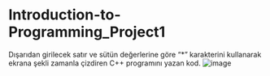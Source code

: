 # Introduction-to-Programming_Project1
Dışarıdan girilecek satır ve sütün değerlerine göre “*” karakterini kullanarak ekrana şekli zamanla çizdiren C++ programını yazan kod.
![image](https://user-images.githubusercontent.com/62747201/163164880-bc3e1436-c75a-4923-8906-c6487ac014f8.png)

